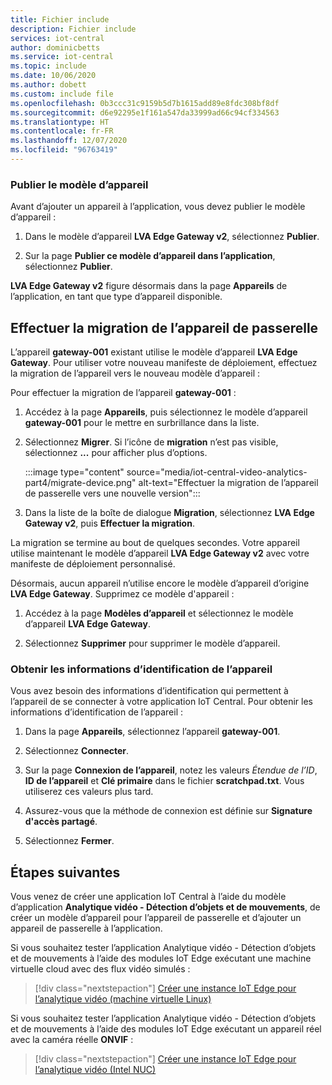 ```yaml
---
title: Fichier include
description: Fichier include
services: iot-central
author: dominicbetts
ms.service: iot-central
ms.topic: include
ms.date: 10/06/2020
ms.author: dobett
ms.custom: include file
ms.openlocfilehash: 0b3ccc31c9159b5d7b1615add89e8fdc308bf8df
ms.sourcegitcommit: d6e92295e1f161a547da33999ad66c94cf334563
ms.translationtype: HT
ms.contentlocale: fr-FR
ms.lasthandoff: 12/07/2020
ms.locfileid: "96763419"
---
```

### <a name="publish-the-device-template"></a>Publier le modèle d’appareil

Avant d’ajouter un appareil à l’application, vous devez publier le modèle d’appareil :

1. Dans le modèle d’appareil **LVA Edge Gateway v2**, sélectionnez **Publier**.

1. Sur la page **Publier ce modèle d’appareil dans l’application**, sélectionnez **Publier**.

**LVA Edge Gateway v2** figure désormais dans la page **Appareils** de l’application, en tant que type d’appareil disponible.

## <a name="migrate-the-gateway-device"></a>Effectuer la migration de l’appareil de passerelle

L’appareil **gateway-001** existant utilise le modèle d’appareil **LVA Edge Gateway**. Pour utiliser votre nouveau manifeste de déploiement, effectuez la migration de l’appareil vers le nouveau modèle d’appareil :

Pour effectuer la migration de l’appareil **gateway-001** :

1. Accédez à la page **Appareils**, puis sélectionnez le modèle d’appareil **gateway-001** pour le mettre en surbrillance dans la liste.

1. Sélectionnez **Migrer**. Si l’icône de **migration** n’est pas visible, sélectionnez **...** pour afficher plus d’options.

    :::image type="content" source="media/iot-central-video-analytics-part4/migrate-device.png" alt-text="Effectuer la migration de l’appareil de passerelle vers une nouvelle version":::

1. Dans la liste de la boîte de dialogue **Migration**, sélectionnez **LVA Edge Gateway v2**, puis **Effectuer la migration**.

La migration se termine au bout de quelques secondes. Votre appareil utilise maintenant le modèle d’appareil **LVA Edge Gateway v2** avec votre manifeste de déploiement personnalisé.

Désormais, aucun appareil n’utilise encore le modèle d’appareil d’origine **LVA Edge Gateway**. Supprimez ce modèle d'appareil :

1. Accédez à la page **Modèles d’appareil** et sélectionnez le modèle d’appareil **LVA Edge Gateway**.

1. Sélectionnez **Supprimer** pour supprimer le modèle d’appareil.

### <a name="get-the-device-credentials"></a>Obtenir les informations d’identification de l’appareil

Vous avez besoin des informations d’identification qui permettent à l’appareil de se connecter à votre application IoT Central. Pour obtenir les informations d’identification de l’appareil :

1. Dans la page **Appareils**, sélectionnez l’appareil **gateway-001**.

1. Sélectionnez **Connecter**.

1. Sur la page **Connexion de l’appareil**, notez les valeurs *Étendue de l’ID*, **ID de l’appareil** et **Clé primaire** dans le fichier **scratchpad.txt**. Vous utiliserez ces valeurs plus tard.

1. Assurez-vous que la méthode de connexion est définie sur **Signature d'accès partagé**.

1. Sélectionnez **Fermer**.

## <a name="next-steps"></a>Étapes suivantes

Vous venez de créer une application IoT Central à l’aide du modèle d’application **Analytique vidéo - Détection d’objets et de mouvements**, de créer un modèle d’appareil pour l’appareil de passerelle et d’ajouter un appareil de passerelle à l’application.

Si vous souhaitez tester l’application Analytique vidéo - Détection d’objets et de mouvements à l’aide des modules IoT Edge exécutant une machine virtuelle cloud avec des flux vidéo simulés :

> [!div class="nextstepaction"]
> [Créer une instance IoT Edge pour l’analytique vidéo (machine virtuelle Linux)](../articles/iot-central/retail/tutorial-video-analytics-iot-edge-vm.md)

Si vous souhaitez tester l’application Analytique vidéo - Détection d’objets et de mouvements à l’aide des modules IoT Edge exécutant un appareil réel avec la caméra réelle **ONVIF** :

> [!div class="nextstepaction"]
> [Créer une instance IoT Edge pour l’analytique vidéo (Intel NUC)](../articles/iot-central/retail/tutorial-video-analytics-iot-edge-nuc.md)
